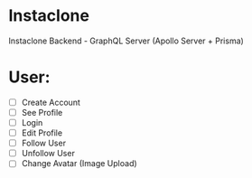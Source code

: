 # Instaclone

Instaclone Backend - GraphQL Server (Apollo Server + Prisma)

# User:

- [ ] Create Account
- [ ] See Profile
- [ ] Login
- [ ] Edit Profile
- [ ] Follow User
- [ ] Unfollow User
- [ ] Change Avatar (Image Upload)
